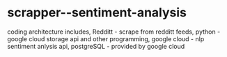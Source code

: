 # scrapper--sentiment-analysis
coding architecture includes, 
Redditt - scrape from redditt feeds, 
python - google cloud storage api and other programming, 
google cloud - nlp sentiment anlysis api, 
postgreSQL - provided by google cloud
